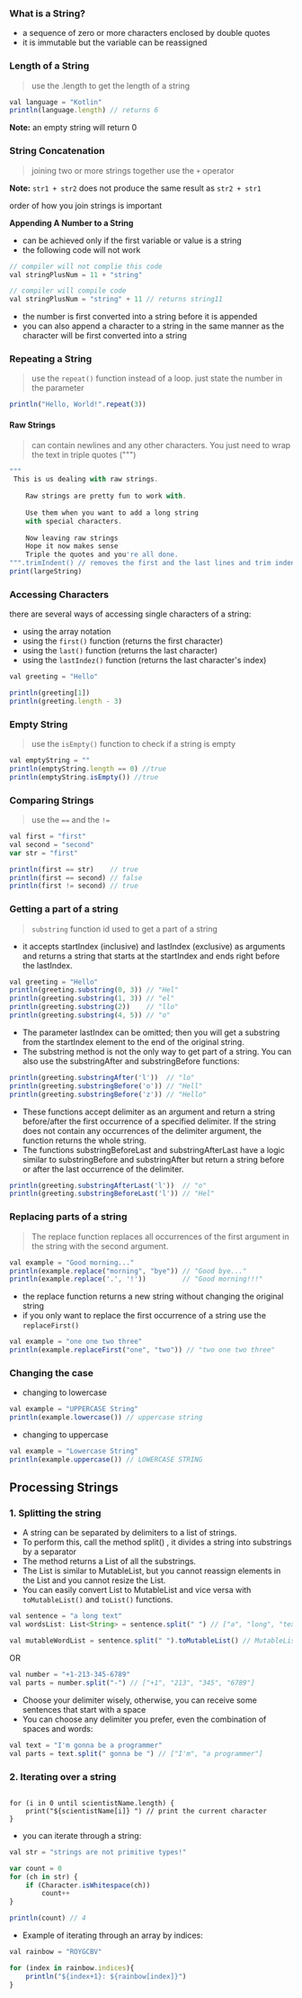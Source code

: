 ### What is a String?
+ a sequence of zero or more characters enclosed by double quotes
+ it is immutable but the variable can be reassigned

### Length of a String
> use the .length to get the length of a string
```js 
val language = "Kotlin"
println(language.length) // returns 6
```
<p>
  <strong>Note:</strong> an empty string will return 0
</p>

### String Concatenation
> joining two or more strings together use the `+` operator

**Note:** `str1 + str2` does not produce the same result as `str2 + str1`
<p>order of how you join strings is important</p>

**Appending A Number to a String**
+ can be achieved only if the first variable or value is a string
+ the following code will not work
```js
// compiler will not complie this code
val stringPlusNum = 11 + "string"

// compiler will compile code
val stringPlusNum = "string" + 11 // returns string11
```
+ the number is first converted into a string before it is appended
+ you can also append a character to a string in the same manner as the character will be first converted into a string

### Repeating a String
> use the `repeat()` function instead of a loop. just state the number in the parameter
```js
println("Hello, World!".repeat(3))
```

#### Raw Strings
> can contain newlines and any other characters. You just need to wrap the text in triple quotes (""")
```js
"""
 This is us dealing with raw strings.
      
    Raw strings are pretty fun to work with.
       
    Use them when you want to add a long string
    with special characters.
       
    Now leaving raw strings
    Hope it now makes sense
    Triple the quotes and you're all done.
""".trimIndent() // removes the first and the last lines and trim indents
print(largeString)
```

### Accessing Characters
there are several ways of accessing single characters of a string:
+ using the array notation 
+ using the `first()` function (returns the first character)
+ using the `last()` function (returns the last character)
+ using the `lastIndez()` function (returns the last character's index)
```js
val greeting = "Hello"

println(greeting[1])
println(greeting.length - 3)
```

### Empty String
> use the `isEmpty()` function to check if a string is empty
```js
val emptyString = ""
println(emptyString.length == 0) //true
println(emptyString.isEmpty()) //true
```

### Comparing Strings
> use the `==` and the `!=` 
```js
val first = "first"
val second = "second"
var str = "first"

println(first == str)    // true
println(first == second) // false
println(first != second) // true
```

### Getting a part of a string
> `substring` function id used to get a part of a string
+ it accepts startIndex (inclusive) and lastIndex (exclusive) as arguments and returns a string that starts at the startIndex and ends right before the lastIndex.
```js
val greeting = "Hello"
println(greeting.substring(0, 3)) // "Hel"
println(greeting.substring(1, 3)) // "el"
println(greeting.substring(2))    // "llo"
println(greeting.substring(4, 5)) // "o"
```
+ The parameter lastIndex can be omitted; then you will get a substring from the startIndex element to the end of the original string.
+ The substring method is not the only way to get part of a string. You can also use the substringAfter and substringBefore functions:
```js
println(greeting.substringAfter('l'))  // "lo"
println(greeting.substringBefore('o')) // "Hell"
println(greeting.substringBefore('z')) // "Hello"
```
+ These functions accept delimiter as an argument and return a string before/after the first occurrence of a specified delimiter. If the string does not contain any occurrences of the delimiter argument, the function returns the whole string.
+ The functions substringBeforeLast and substringAfterLast have a logic similar to substringBefore and substringAfter but return a string before or after the last occurrence of the delimiter.
```js
println(greeting.substringAfterLast('l'))  // "o"
println(greeting.substringBeforeLast('l')) // "Hel"
```

### Replacing parts of a string
> The replace function replaces all occurrences of the first argument in the string with the second argument.
```js
val example = "Good morning..."
println(example.replace("morning", "bye")) // "Good bye..."
println(example.replace('.', '!'))         // "Good morning!!!"
```
+ the replace function returns a new string without changing the original string
+ if you only want to replace the first occurrence of a string use the `replaceFirst()`
```js
val example = "one one two three"
println(example.replaceFirst("one", "two")) // "two one two three"
```

### Changing the case
+ changing to lowercase
```js
val example = "UPPERCASE String"
println(example.lowercase()) // uppercase string
```
+ changing to uppercase
```js
val example = "Lowercase String"
println(example.uppercase()) // LOWERCASE STRING
```

## Processing Strings
### 1. Splitting the string
+ A string can be separated by delimiters to a list of strings.
+ To perform this, call the method split() , it divides a string into substrings by a separator
+ The method returns a List of all the substrings. 
+ The List is similar to MutableList, but you cannot reassign elements in the List and you cannot resize the List.
+ You can easily convert List to MutableList and vice versa with `toMutableList()` and `toList()` functions.
```js
val sentence = "a long text"
val wordsList: List<String> = sentence.split(" ") // ["a", "long", "text"]

val mutableWordList = sentence.split(" ").toMutableList() // MutableList ["a", "long", "text"]
```
OR
```js
val number = "+1-213-345-6789"
val parts = number.split("-") // ["+1", "213", "345", "6789"]
```
+ Choose your delimiter wisely, otherwise, you can receive some sentences that start with a space
+ You can choose any delimiter you prefer, even the combination of spaces and words:
```js
val text = "I'm gonna be a programmer"
val parts = text.split(" gonna be ") // ["I'm", "a programmer"]
```

### 2. Iterating over a string
```jsval scientistName = "Isaac Newton"

for (i in 0 until scientistName.length) {
    print("${scientistName[i]} ") // print the current character
}
```
+ you can iterate through a string:
```js
val str = "strings are not primitive types!"

var count = 0
for (ch in str) {
    if (Character.isWhitespace(ch))
        count++
}

println(count) // 4
```
+ Example of iterating through an array by indices:
```js
val rainbow = "ROYGCBV"

for (index in rainbow.indices){
    println("${index+1}: ${rainbow[index]}")
}
```
















